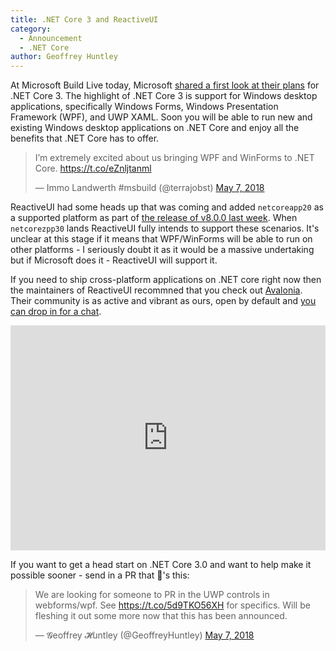 ```yaml
---
title: .NET Core 3 and ReactiveUI
category: 
  - Announcement
  - .NET Core
author: Geoffrey Huntley
---
```


At Microsoft Build Live today, Microsoft [shared a first look at their plans](
https://blogs.msdn.microsoft.com/dotnet/2018/05/07/net-core-3-and-support-for-windows-desktop-applications/
) for .NET Core 3. The highlight of .NET Core 3 is support for Windows desktop applications, specifically Windows Forms, Windows Presentation Framework (WPF), and UWP XAML. Soon you will be able to run new and existing Windows desktop applications on .NET Core and enjoy all the benefits that .NET Core has to offer.

<blockquote class="twitter-tweet" data-lang="en"><p lang="en" dir="ltr">I’m extremely excited about us bringing WPF and WinForms to .NET Core. <a href="https://t.co/eZnljtanml">https://t.co/eZnljtanml</a></p>&mdash; Immo Landwerth #msbuild (@terrajobst) <a href="https://twitter.com/terrajobst/status/993601917795221504?ref_src=twsrc%5Etfw">May 7, 2018</a></blockquote>
<script async src="https://platform.twitter.com/widgets.js" charset="utf-8"></script>

ReactiveUI had some heads up that was coming and added `netcoreapp20` as a supported platform as part of [the release of v8.0.0 last week](https://reactiveui.net/blog/2018/05/reactiveui-v8.0.0-released). When `netcorezpp30` lands ReactiveUI fully intends to support these scenarios. It's unclear at this stage if it means that WPF/WinForms will be able to run on other platforms - I seriously doubt it as it would be a massive undertaking but if Microsoft does it - ReactiveUI will support it. 

If you need to ship cross-platform applications on .NET core right now then the maintainers of ReactiveUI recommned that you check out [Avalonia](https://github.com/AvaloniaUI/Avalonia). Their community is as active and vibrant as ours, open by default and [you can drop in for a chat](https://gitter.im/AvaloniaUI/Avalonia).

<iframe width="100%" height="360" src="https://www.youtube.com/embed/wHcB3sGLVYg" frameborder="0" allow="autoplay; encrypted-media" allowfullscreen></iframe>

If you want to get a head start on .NET Core 3.0 and want to help make it possible sooner - send in a PR that 🚢's this:

<blockquote class="twitter-tweet" data-lang="en"><p lang="en" dir="ltr">We are looking for someone to PR in the UWP controls in webforms/wpf. See <a href="https://t.co/5d9TKO56XH">https://t.co/5d9TKO56XH</a> for specifics. Will be fleshing it out some more now that this has been announced.</p>&mdash; 𝓖eoffrey 𝓗untley (@GeoffreyHuntley) <a href="https://twitter.com/GeoffreyHuntley/status/993612918666158080?ref_src=twsrc%5Etfw">May 7, 2018</a></blockquote>
<script async src="https://platform.twitter.com/widgets.js" charset="utf-8"></script>

